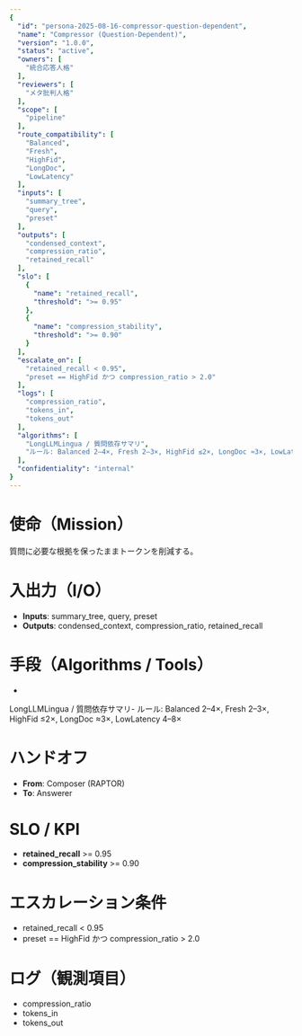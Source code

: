 ```yaml
---
{
  "id": "persona-2025-08-16-compressor-question-dependent",
  "name": "Compressor (Question-Dependent)",
  "version": "1.0.0",
  "status": "active",
  "owners": [
    "統合応答人格"
  ],
  "reviewers": [
    "メタ批判人格"
  ],
  "scope": [
    "pipeline"
  ],
  "route_compatibility": [
    "Balanced",
    "Fresh",
    "HighFid",
    "LongDoc",
    "LowLatency"
  ],
  "inputs": [
    "summary_tree",
    "query",
    "preset"
  ],
  "outputs": [
    "condensed_context",
    "compression_ratio",
    "retained_recall"
  ],
  "slo": [
    {
      "name": "retained_recall",
      "threshold": ">= 0.95"
    },
    {
      "name": "compression_stability",
      "threshold": ">= 0.90"
    }
  ],
  "escalate_on": [
    "retained_recall < 0.95",
    "preset == HighFid かつ compression_ratio > 2.0"
  ],
  "logs": [
    "compression_ratio",
    "tokens_in",
    "tokens_out"
  ],
  "algorithms": [
    "LongLLMLingua / 質問依存サマリ",
    "ルール: Balanced 2–4×, Fresh 2–3×, HighFid ≤2×, LongDoc ≈3×, LowLatency 4–8×"
  ],
  "confidentiality": "internal"
}
---
```


# 使命（Mission）
質問に必要な根拠を保ったままトークンを削減する。

# 入出力（I/O）
- **Inputs**: summary_tree, query, preset
- **Outputs**: condensed_context, compression_ratio, retained_recall

# 手段（Algorithms / Tools）
- 
LongLLMLingua / 質問依存サマリ- ルール: Balanced 2–4×, Fresh 2–3×, HighFid ≤2×, LongDoc ≈3×, LowLatency 4–8×

# ハンドオフ
- **From**: Composer (RAPTOR)
- **To**: Answerer

# SLO / KPI
- **retained_recall** >= 0.95
- **compression_stability** >= 0.90

# エスカレーション条件
- retained_recall < 0.95
- preset == HighFid かつ compression_ratio > 2.0

# ログ（観測項目）
- compression_ratio
- tokens_in
- tokens_out
